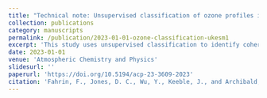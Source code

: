 ```yaml
---
title: "Technical note: Unsupervised classification of ozone profiles in UKESM1"
collection: publications
category: manuscripts
permalink: /publication/2023-01-01-ozone-classification-ukesm1
excerpt: 'This study uses unsupervised classification to identify coherent ozone regimes from UKESM1 model data. Gaussian mixture modeling reveals six global classes and highlights shifts in ozone distribution under future climate scenarios, including expanded tropical regimes and signs of ozone hole recovery.'
date: 2023-01-01
venue: 'Atmospheric Chemistry and Physics'
slidesurl: ''
paperurl: 'https://doi.org/10.5194/acp-23-3609-2023'
citation: 'Fahrin, F., Jones, D. C., Wu, Y., Keeble, J., and Archibald, A. T. (2023). "Technical note: Unsupervised classification of ozone profiles in UKESM1." <i>Atmospheric Chemistry and Physics</i>, 23, 3609-3627. \href{https://doi.org/10.5194/acp-23-3609-2023}{https://doi.org/10.5194/acp-23-3609-2023}'
---
```

